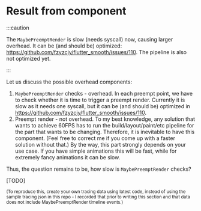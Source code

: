 # Result from component

:::caution

The `MaybePreemptRender` is slow (needs syscall) now, causing larger overhead. It can be (and should be) optimized: https://github.com/fzyzcjy/flutter_smooth/issues/110. The pipeline is also not optimized yet.

:::

Let us discuss the possible overhead components:

1. `MaybePreemptRender` checks - overhead. In each preempt point, we have to check whether it is time to trigger a preempt render. Currently it is slow as it needs one syscall, but it can be (and should be) optimized in https://github.com/fzyzcjy/flutter_smooth/issues/110.
2. Preempt render - not overhead. To my best knowledge, any solution that wants to achieve 60FPS has to run the build/layout/paint/etc pipeline for the part that wants to be changing. Therefore, it is inevitable to have this component. (Feel free to correct me if you come up with a faster solution without that.) By the way, this part strongly depends on your use case. If you have simple animations this will be fast, while for extremely fancy animations it can be slow.

Thus, the question remains to be, how slow is `MaybePreemptRender` checks?

[TODO]

<small>(To reproduce this, create your own tracing data using latest code, instead of using the sample tracing json in this repo - I recorded that prior to writing this section and that data does not include MaybePreemptRender timeline events.)</small>
